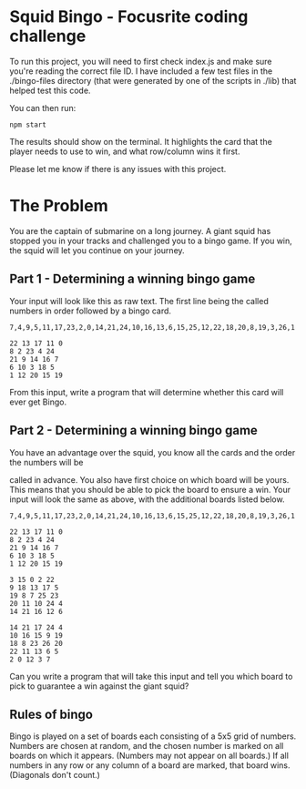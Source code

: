 # Squid Bingo - Focusrite coding challenge

To run this project, you will need to first check index.js and make sure you're reading the correct file ID. I have included a few test files in the ./bingo-files directory (that were generated by one of the scripts in ./lib) that helped test this code. 

You can then run:
```
npm start
```

The results should show on the terminal. It highlights the card that the player needs to use to win, and what row/column wins it first.

Please let me know if there is any issues with this project.

# The Problem
You are the captain of submarine on a long journey. A giant squid has stopped you in your tracks
and challenged you to a bingo game. If you win, the squid will let you continue on your journey.

## Part 1 - Determining a winning bingo game
Your input will look like this as raw text. The first line being the called numbers in order followed
by a bingo card.

```
7,4,9,5,11,17,23,2,0,14,21,24,10,16,13,6,15,25,12,22,18,20,8,19,3,26,1

22 13 17 11 0
8 2 23 4 24
21 9 14 16 7
6 10 3 18 5
1 12 20 15 19
```

From this input, write a program that will determine whether this card will ever get Bingo.

## Part 2 - Determining a winning bingo game
You have an advantage over the squid, you know all the cards and the order the numbers will be

called in advance. You also have first choice on which board will be yours. This means that you
should be able to pick the board to ensure a win.
Your input will look the same as above, with the additional boards listed below.

```
7,4,9,5,11,17,23,2,0,14,21,24,10,16,13,6,15,25,12,22,18,20,8,19,3,26,1

22 13 17 11 0
8 2 23 4 24
21 9 14 16 7
6 10 3 18 5
1 12 20 15 19

3 15 0 2 22
9 18 13 17 5
19 8 7 25 23
20 11 10 24 4
14 21 16 12 6

14 21 17 24 4
10 16 15 9 19
18 8 23 26 20
22 11 13 6 5
2 0 12 3 7
```

Can you write a program that will take this input and tell you which board to pick to guarantee a
win against the giant squid?

## Rules of bingo

Bingo is played on a set of boards each consisting of a 5x5 grid of numbers. Numbers are chosen
at random, and the chosen number is marked on all boards on which it appears. (Numbers may
not appear on all boards.) If all numbers in any row or any column of a board are marked, that
board wins. (Diagonals don't count.)